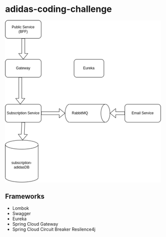 # adidas-coding-challenge

![alt text](https://github.com/hnfiorini/adidas-coding-challenge/blob/main/diagram.png?raw=true)

## Frameworks
- Lombok
- Swagger
- Eureka
- Spring Cloud Gateway
- Spring Cloud Circuit Breaker Resilence4j
